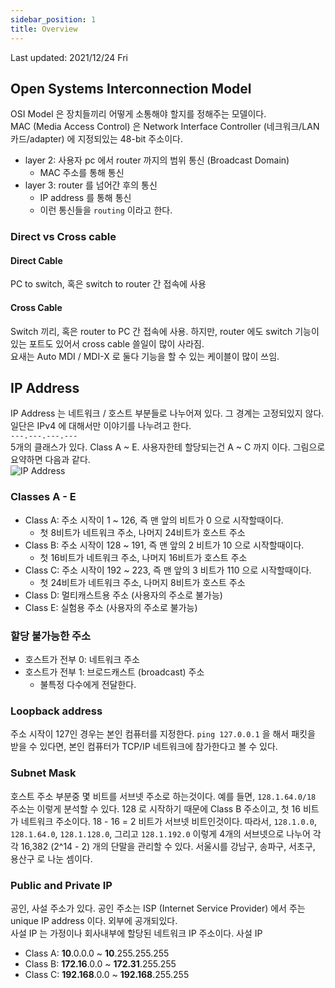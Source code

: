 ```yaml
---
sidebar_position: 1
title: Overview
---
```

Last updated: 2021/12/24 Fri

## Open Systems Interconnection Model
OSI Model 은 장치들끼리 어떻게 소통해야 할지를 정해주는 모델이다.  
MAC (Media Access Control) 은 Network Interface Controller (네크워크/LAN 카드/adapter) 에 지정되있는 48-bit 주소이다.  
- layer 2: 사용자 pc 에서 router 까지의 범위 통신 (Broadcast Domain)
  - MAC 주소를 통해 통신
- layer 3: router 를 넘어간 후의 통신
  - IP address 를 통해 통신
  - 이런 통신들을 `routing` 이라고 한다.

### Direct vs Cross cable
#### Direct Cable
PC to switch, 혹은 switch to router 간 접속에 사용

#### Cross Cable
Switch 끼리, 혹은 router to PC 간 접속에 사용. 하지만, router 에도 switch 기능이 있는 포트도 있어서 cross cable 쓸일이 많이 사라짐.  
요새는 Auto MDI / MDI-X 로 둘다 기능을 할 수 있는 케이블이 많이 쓰임.

## IP Address
IP Address 는 네트워크 / 호스트 부분들로 나누어져 있다. 그 경계는 고정되있지 않다. 일단은 IPv4 에 대해서만 이야기를 나누려고 한다.  
`---.---.---.---`  
5개의 클래스가 있다. Class A ~ E. 사용자한테 할당되는건 A ~ C 까지 이다. 그림으로 요약하면 다음과 같다.  
![IP Address](/img/ip/IP_addressing_3.jpg)  

### Classes A - E
- Class A: 주소 시작이 1 ~ 126, 즉 맨 앞의 비트가 0 으로 시작할때이다.
  - 첫 8비트가 네트워크 주소, 나머지 24비트가 호스트 주소
- Class B: 주소 시작이 128 ~ 191, 즉 맨 앞의 2 비트가 10 으로 시작할때이다.
  - 첫 16비트가 네트워크 주소, 나머지 16비트가 호스트 주소
- Class C: 주소 시작이 192 ~ 223, 즉 맨 앞의 3 비트가 110 으로 시작할때이다.
  - 첫 24비트가 네트워크 주소, 나머지 8비트가 호스트 주소
- Class D: 멀티캐스트용 주소 (사용자의 주소로 불가능)
- Class E: 실험용 주소 (사용자의 주소로 불가능)

### 할당 불가능한 주소
- 호스트가 전부 0: 네트워크 주소
- 호스트가 전부 1: 브로드캐스트 (broadcast) 주소
  - 불특정 다수에게 전달한다.

### Loopback address
주소 시작이 127인 경우는 본인 컴퓨터를 지정한다. `ping 127.0.0.1` 을 해서 패킷을 받을 수 있다면, 본인 컴퓨터가 TCP/IP 네트워크에 참가한다고 볼 수 있다.

### Subnet Mask
호스트 주소 부분중 몇 비트를 서브넷 주소로 하는것이다. 예를 들면, `128.1.64.0/18` 주소는 이렇게 분석할 수 있다. 128 로 시작하기 때문에 Class B 주소이고, 첫 16 비트가 네트워크 주소이다. 18 - 16 = 2 비트가 서브넷 비트인것이다. 따라서, `128.1.0.0`, `128.1.64.0`, `128.1.128.0`, 그리고 `128.1.192.0` 이렇게 4개의 서브넷으로 나누어 각각 16,382 (2^14 - 2) 개의 단말을 관리할 수 있다. 서울시를 강남구, 송파구, 서초구, 용산구 로 나눈 셈이다.

### Public and Private IP
공인, 사설 주소가 있다. 공인 주소는 ISP (Internet Service Provider) 에서 주는 unique IP address 이다. 외부에 공개되있다.  
사설 IP 는 가정이나 회사내부에 할당된 네트워크 IP 주소이다.
사설 IP
- Class A: **10**.0.0.0 ~ **10**.255.255.255
- Class B: **172.16**.0.0 ~ **172.31**.255.255
- Class C: **192.168**.0.0 ~ **192.168**.255.255
